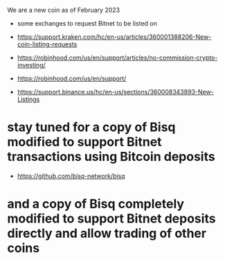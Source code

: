 We are a new coin as of February 2023 

* some exchanges to request Bitnet to be listed on
* https://support.kraken.com/hc/en-us/articles/360001388206-New-coin-listing-requests

* https://robinhood.com/us/en/support/articles/no-commission-crypto-investing/
* https://robinhood.com/us/en/support/

* https://support.binance.us/hc/en-us/sections/360008343893-New-Listings


# stay tuned for a copy of Bisq modified to support Bitnet transactions using Bitcoin deposits
* https://github.com/bisq-network/bisq
# and a copy of Bisq completely modified to support Bitnet deposits directly and allow trading of other coins
